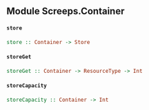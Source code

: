 ## Module Screeps.Container

#### `store`

``` purescript
store :: Container -> Store
```

#### `storeGet`

``` purescript
storeGet :: Container -> ResourceType -> Int
```

#### `storeCapacity`

``` purescript
storeCapacity :: Container -> Int
```


